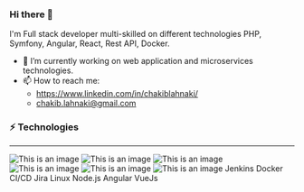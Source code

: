 ### Hi there 👋

I'm Full stack developer multi-skilled on different technologies PHP, Symfony, Angular, React, Rest API, Docker.

- 🔭 I’m currently working on web application and microservices technologies.
- 📫 How to reach me:
    * https://www.linkedin.com/in/chakiblahnaki/
    * chakib.lahnaki@gmail.com
 

### ⚡ Technologies
-----------------------------------------------------------------------------------------------------------------------
![This is an image](https://camo.githubusercontent.com/823b89af7f90829696f435f8c3c027503b1ec93ae934b1d34c89d98b04d1fa55/68747470733a2f2f696d672e736869656c64732e696f2f62616467652f2d5048502d3030303f266c6f676f3d504850267374796c653d666c61742d737175617265)  ![This is an image](https://camo.githubusercontent.com/9f9edd9de0d04aa0f0b62440e6a9e957eb5e5f4e32828bcbacd3fdae3b3750a6/68747470733a2f2f696d672e736869656c64732e696f2f62616467652f2d4a6176615363726970742d3030303f6c6f676f3d4a617661536372697074267374796c653d666c61742d737175617265)  ![This is an image](https://camo.githubusercontent.com/5defbeadcc6b82314bed4518f477c65777236a90b8189988d6db9a85772a2bc4/68747470733a2f2f696d672e736869656c64732e696f2f62616467652f2d547970655363726970742d3030303f266c6f676f3d54797065536372697074266c6f676f436f6c6f723d303037414343267374796c653d666c61742d737175617265)  ![This is an image](https://camo.githubusercontent.com/2e594230b5f3808051702cef2a2580a5598fe747dbfaaa0bc3e0f84a587ec5f3/68747470733a2f2f696d672e736869656c64732e696f2f62616467652f2d48544d4c2d3030303f7374796c653d666c61742d737175617265266c6f676f3d48544d4c35)  ![This is an image](https://camo.githubusercontent.com/ec78849b894398f3a104551efa67b7cc70a24d4f38afbb6cb67a386aedece418/68747470733a2f2f696d672e736869656c64732e696f2f62616467652f2d4353532d3030303f7374796c653d666c61742d737175617265266c6f676f3d43535333266c6f676f436f6c6f723d313537324236)  ![This is an image](https://camo.githubusercontent.com/f1fab749ee7dd360a5607340a9b5370bcc86e0bc8660c742de7fdfb82a0d3bf1/68747470733a2f2f696d672e736869656c64732e696f2f62616467652f2d4769742d3030303f7374796c653d666c61742d737175617265266c6f676f3d676974)  Jenkins  Docker  CI/CD  Jira  Linux  Node.js  Angular  VueJs 
<!--
**chakib-lah/chakib-lah** is a ✨ _special_ ✨ repository because its `README.md` (this file) appears on your GitHub profile.

Here are some ideas to get you started:

- 🔭 I’m currently working on ...
- 🌱 I’m currently learning ...
- 👯 I’m looking to collaborate on ...
- 🤔 I’m looking for help with ...
- 💬 Ask me about ...
- 📫 How to reach me: ...
- 😄 Pronouns: ...
- ⚡ Fun fact: ...
-->
